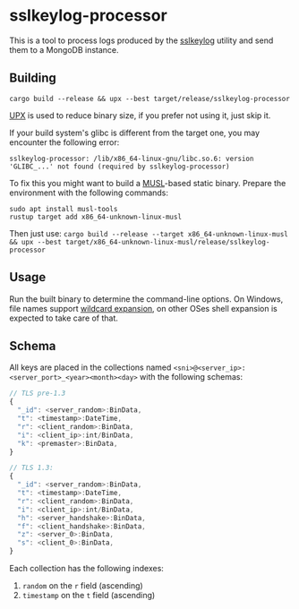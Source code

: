 # sslkeylog-processor
This is a tool to process logs produced by the [sslkeylog](https://github.com/drivenet/sslkeylog) utility and send them to a MongoDB instance.

## Building
`cargo build --release && upx --best target/release/sslkeylog-processor`

[UPX](https://github.com/upx/upx) is used to reduce binary size, if you prefer not using it, just skip it.

If your build system's glibc is different from the target one, you may encounter the following error:
```text
sslkeylog-processor: /lib/x86_64-linux-gnu/libc.so.6: version 'GLIBC_...' not found (required by sslkeylog-processor)
```

To fix this you might want to build a [MUSL](https://musl.libc.org/)-based static binary. Prepare the environment with the following commands:
```shell
sudo apt install musl-tools
rustup target add x86_64-unknown-linux-musl
```
Then just use:
`cargo build --release --target x86_64-unknown-linux-musl && upx --best target/x86_64-unknown-linux-musl/release/sslkeylog-processor`

## Usage
Run the built binary to determine the command-line options.
On Windows, file names support [wildcard expansion](https://docs.rs/glob/), on other OSes shell expansion is expected to take care of that.

## Schema
All keys are placed in the collections named `<sni>@<server_ip>:<server_port>_<year><month><day>` with the following schemas:
```javascript
// TLS pre-1.3
{
  "_id": <server_random>:BinData,
  "t": <timestamp>:DateTime,
  "r": <client_random>:BinData,
  "i": <client_ip>:int/BinData,
  "k": <premaster>:BinData,
}

// TLS 1.3:
{
  "_id": <server_random>:BinData,
  "t": <timestamp>:DateTime,
  "r": <client_random>:BinData,
  "i": <client_ip>:int/BinData,
  "h": <server_handshake>:BinData,
  "f": <client_handshake>:BinData,
  "z": <server_0>:BinData,
  "s": <client_0>:BinData,
}
```

Each collection has the following indexes:
1. `random` on the `r` field (ascending)
2. `timestamp` on the `t` field (ascending)

